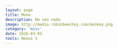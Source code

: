 ```yaml
---
layout: page
title: Mono
description: No veo nada
image: http://media.robinbeechey.com/monkey.png
category: 'misc'
date: 2016-03-03
tools: Nexus 5
---
```



